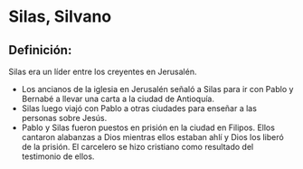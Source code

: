 # Silas, Silvano

## Definición: 

Silas era un líder entre los creyentes en Jerusalén.

* Los ancianos de la iglesia en Jerusalén señaló a Silas para ir con Pablo y Bernabé a llevar una carta a la ciudad de Antioquía.
* Silas luego viajó con Pablo a otras ciudades para enseñar a las personas sobre Jesús.
* Pablo y Silas fueron puestos en prisión en la ciudad en Filipos. Ellos cantaron alabanzas a Dios mientras ellos estaban ahlí y Dios los liberó de la prisión. El carcelero se hizo cristiano como resultado del testimonio de ellos.

